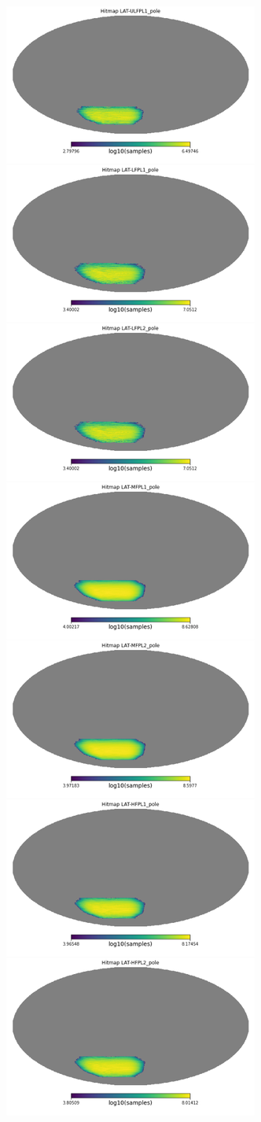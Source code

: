 ![](hitmap_ULFPL1_pole_1_of_1.png)
![](hitmap_LFPL1_pole_1_of_1.png)
![](hitmap_LFPL2_pole_1_of_1.png)
![](hitmap_MFPL1_pole_1_of_1.png)
![](hitmap_MFPL2_pole_1_of_1.png)
![](hitmap_HFPL1_pole_1_of_1.png)
![](hitmap_HFPL2_pole_1_of_1.png)

